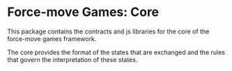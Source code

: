 # Force-move Games: Core

This package contains the contracts and js libraries for the core of the force-move games
framework.

The core provides the format of the states that are exchanged and the rules that govern the
interpretation of these states.